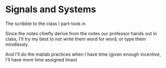 # Signals and Systems
The scribble to the class I part-took in

Since the notes chiefly derive from the notes our professor hands out in class, I'll try my best to not write them word for word, or type them mindlessly.

And I'll do the matlab practices when I have time (given enough incentive, I'll have more time assigned lmao)
